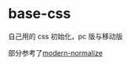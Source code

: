 # base-css

自己用的 css 初始化，pc 版与移动版

部分参考了[modern-normalize](https://github.com/sindresorhus/modern-normalize)
